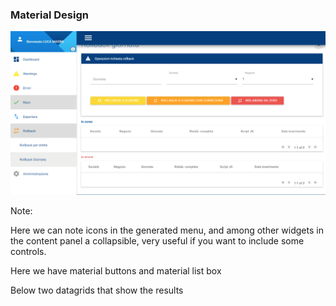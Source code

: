 ###  Material Design

<img src="resources/ticcru.png"/>

Note:

Here we can note icons in the generated menu, and among other widgets in the content panel a collapsible, 
very useful if you want to include some controls.
 
Here we have material buttons and material list box
  
Below two datagrids that show the results
